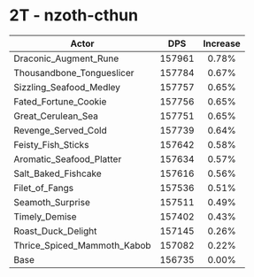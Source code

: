 # 2T - nzoth-cthun
| Actor | DPS | Increase |
|---|:---:|:---:|
|Draconic_Augment_Rune|157961|0.78%|
|Thousandbone_Tongueslicer|157784|0.67%|
|Sizzling_Seafood_Medley|157757|0.65%|
|Fated_Fortune_Cookie|157756|0.65%|
|Great_Cerulean_Sea|157751|0.65%|
|Revenge_Served_Cold|157739|0.64%|
|Feisty_Fish_Sticks|157642|0.58%|
|Aromatic_Seafood_Platter|157634|0.57%|
|Salt_Baked_Fishcake|157616|0.56%|
|Filet_of_Fangs|157536|0.51%|
|Seamoth_Surprise|157511|0.49%|
|Timely_Demise|157402|0.43%|
|Roast_Duck_Delight|157145|0.26%|
|Thrice_Spiced_Mammoth_Kabob|157082|0.22%|
|Base|156735|0.00%|
